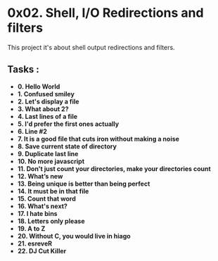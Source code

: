 # 0x02. Shell, I/O Redirections and filters

This project it's about shell output redirections and filters.

## Tasks :

- **0. Hello World**
- **1. Confused smiley**
- **2. Let's display a file**
- **3. What about 2?**
- **4. Last lines of a file**
- **5. I'd prefer the first ones actually**
- **6. Line #2**
- **7. It is a good file that cuts iron without making a noise**
- **8. Save current state of directory**
- **9. Duplicate last line**
- **10. No more javascript**
- **11. Don't just count your directories, make your directories count**
- **12. What’s new**
- **13. Being unique is better than being perfect**
- **14. It must be in that file**
- **15. Count that word**
- **16. What's next?**
- **17. I hate bins**
- **18. Letters only please**
- **19. A to Z**
- **20. Without C, you would live in hiago**
- **21. esreveR**
- **22. DJ Cut Killer**
